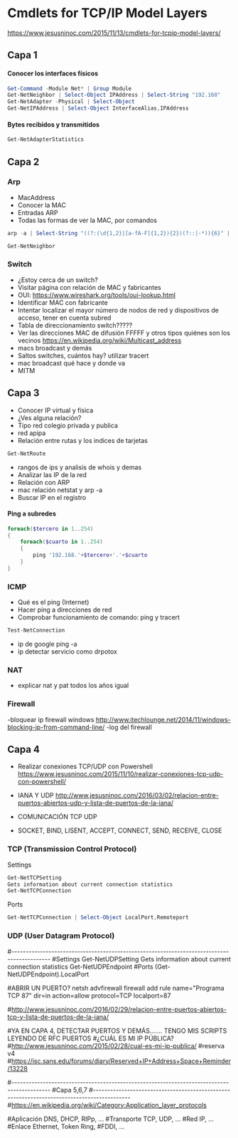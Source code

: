 # Cmdlets for TCP/IP Model Layers
https://www.jesusninoc.com/2015/11/13/cmdlets-for-tcpip-model-layers/

## Capa 1
#### Conocer los interfaces físicos
```PowerShell
Get-Command -Module Net* | Group Module
Get-NetNeighbor | Select-Object IPAddress | Select-String "192.168"
Get-NetAdapter -Physical | Select-Object 
Get-NetIPAddress | Select-Object InterfaceAlias,IPAddress
```
#### Bytes recibidos y transmitidos
```PowerShell
Get-NetAdapterStatistics
```

## Capa 2
### Arp
- MacAddress
- Conocer la MAC
- Entradas ARP
- Todas las formas de ver la MAC, por comandos
```PowerShell
arp -a | Select-String "((?:(\d{1,2}|[a-fA-F]{1,2}){2})(?::|-*)){6}" | Select-String "192.168"
```
```PowerShell
Get-NetNeighbor
```

### Switch
- ¿Estoy cerca de un switch?
- Visitar página con relación de MAC y fabricantes
- OUI: https://www.wireshark.org/tools/oui-lookup.html
- Identificar MAC con fabricante
- Intentar localizar el mayor número de nodos de red y dispositivos de acceso, tener en cuenta subred
- Tabla de direccionamiento switch?????
- Ver las direcciones MAC de difusión FFFFF y otros tipos quiénes son los vecinos
https://en.wikipedia.org/wiki/Multicast_address
- macs broadcast y demás
- Saltos switches, cuántos hay? utilizar tracert
- mac broadcast qué hace y donde va
- MITM

## Capa 3
- Conocer IP virtual y física
- ¿Ves alguna relación?
- Tipo red colegio privada y publica
- red apipa
- Relación entre rutas y los indices de tarjetas
```PowerShell
Get-NetRoute
```
- rangos de ips y analisis de whois y demas
- Analizar las IP de la red
- Relación con ARP
- mac relación netstat y arp -a
- Buscar IP en el registro

#### Ping a subredes
```PowerShell
foreach($tercero in 1..254)
{
    foreach($cuarto in 1..254)
    {
        ping '192.168.'+$tercero+'.'+$cuarto
    }
}
```

### ICMP
- Qué es el ping (Internet)
- Hacer ping a direcciones de red
- Comprobar funcionamiento de comando: ping y tracert
```PowerShell
Test-NetConnection
```
- ip de google ping -a
- ip detectar servicio como drpotox

### NAT
- explicar nat y pat todos los años igual

### Firewall
-bloquear ip firewall windows
http://www.itechlounge.net/2014/11/windows-blocking-ip-from-command-line/
-log del firewall

## Capa 4
- Realizar conexiones TCP/UDP con Powershell
https://www.jesusninoc.com/2015/11/10/realizar-conexiones-tcp-udp-con-powershell/

- IANA Y UDP http://www.jesusninoc.com/2016/03/02/relacion-entre-puertos-abiertos-udp-y-lista-de-puertos-de-la-iana/
- COMUNICACIÓN TCP UDP
- SOCKET, BIND, LISENT, ACCEPT, CONNECT, SEND, RECEIVE, CLOSE

### TCP (Transmission Control Protocol)
Settings
```PowerShell
Get-NetTCPSetting
Gets information about current connection statistics
Get-NetTCPConnection
```
Ports
```PowerShell
Get-NetTCPConnection | Select-Object LocalPort,Remoteport
```

### UDP (User Datagram Protocol)
#-------------------------------------------------------------------------------------------
#Settings
Get-NetUDPSetting
Gets information about current connection statistics
Get-NetUDPEndpoint
#Ports
(Get-NetUDPEndpoint).LocalPort

#ABRIR UN PUERTO?
netsh advfirewall firewall add rule name="Programa TCP 87" dir=in action=allow protocol=TCP localport=87

#http://www.jesusninoc.com/2016/02/29/relacion-entre-puertos-abiertos-tcp-y-lista-de-puertos-de-la-iana/

#YA EN CAPA 4, DETECTAR PUERTOS Y DEMÁS....... TENGO MIS SCRIPTS LEYENDO DE RFC PUERTOS
#¿CUÁL ES MI IP PÚBLICA?
#http://www.jesusninoc.com/2015/02/28/cual-es-mi-ip-publica/
#reserva v4
#https://isc.sans.edu/forums/diary/Reserved+IP+Address+Space+Reminder/13228

#-------------------------------------------------------------------------------------------
#Capa 5,6,7
#-------------------------------------------------------------------------------------------
#https://en.wikipedia.org/wiki/Category:Application_layer_protocols

#Aplicación	DNS, DHCP, RIPp, ...
#Transporte	TCP, UDP, ...
#Red	IP, ...
#Enlace	Ethernet, Token Ring,
#FDDI, ...
